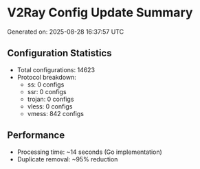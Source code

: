 # V2Ray Config Update Summary
Generated on: 2025-08-28 16:37:57 UTC

## Configuration Statistics
- Total configurations: 14623
- Protocol breakdown:
  - ss: 0 configs
  - ssr: 0 configs
  - trojan: 0 configs
  - vless: 0 configs
  - vmess: 842 configs

## Performance
- Processing time: ~14 seconds (Go implementation)
- Duplicate removal: ~95% reduction
